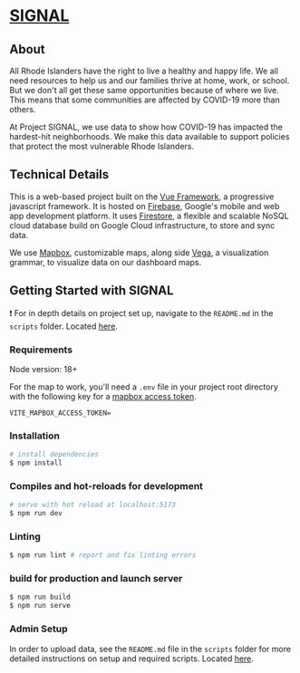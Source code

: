 # [SIGNAL](https://signal-ri.org/)

## About
All Rhode Islanders have the right to live a healthy and happy life. We all need resources to help us and our families 
thrive at home, work, or school. But we don't all get these same opportunities because of where we live. This means that
some communities are affected by COVID-19 more than others.

At Project SIGNAL, we use data to show how COVID-19 has impacted the hardest-hit neighborhoods. We make this data 
available to support policies that protect the most vulnerable Rhode Islanders.

## Technical Details

This is a web-based project built on the [Vue Framework](https://vuejs.org/), a progressive javascript framework. It is
hosted on [Firebase](https://firebase.google.com/), Google's mobile and web app development platform. It uses 
[Firestore](https://firebase.google.com/docs/firestore), a flexible and scalable NoSQL cloud database build on Google
Cloud infrastructure, to store and sync data.

We use [Mapbox](https://www.mapbox.com/), customizable maps, along side [Vega](https://vega.github.io/vega/), a 
visualization grammar, to visualize data on our dashboard maps.

## Getting Started with SIGNAL

:exclamation: For in depth details on project set up, navigate to the `README.md` in the `scripts` folder. Located
[here](https://github.com/pph-collective/signal-app/tree/main/scripts).

### Requirements

Node version: 18+

For the map to work, you'll need a `.env` file in your project root directory with the following key for a 
[mapbox access token](https://docs.mapbox.com/help/getting-started/access-tokens/).

```
VITE_MAPBOX_ACCESS_TOKEN=
```

### Installation

```bash
# install dependencies
$ npm install
```

### Compiles and hot-reloads for development
```bash
# serve with hot reload at localhost:5173
$ npm run dev
```

### Linting
```bash
$ npm run lint # report and fix linting errors
```

### build for production and launch server
```bash
$ npm run build
$ npm run serve
```

### Admin Setup

In order to upload data, see the `README.md` file in the `scripts` folder for more detailed instructions on setup and 
required scripts. Located [here](https://github.com/pph-collective/signal-app/tree/main/scripts).
